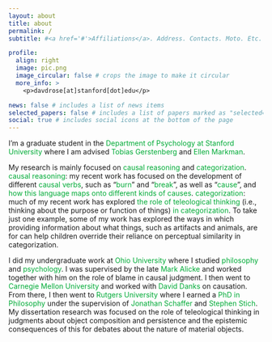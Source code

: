```yaml
---
layout: about
title: about
permalink: /
subtitle: #<a href='#'>Affiliations</a>. Address. Contacts. Moto. Etc.

profile:
  align: right
  image: pic.png
  image_circular: false # crops the image to make it circular
  more_info: >
    <p>davdrose[at]stanford[dot]edu</p>

news: false # includes a list of news items
selected_papers: false # includes a list of papers marked as "selected={true}"
social: true # includes social icons at the bottom of the page
---
```


<!-- Write your biography here. Tell the world about yourself. Link to your favorite [subreddit](http://reddit.com). You can put a picture in, too. The code is already in, just name your picture `prof_pic.jpg` and put it in the `img/` folder.

Put your address / P.O. box / other info right below your picture. You can also disable any of these elements by editing `profile` property of the YAML header of your `_pages/about.md`. Edit `_bibliography/papers.bib` and Jekyll will render your [publications page](/al-folio/publications/) automatically.

Link to your social media connections, too. This theme is set up to use [Font Awesome icons](https://fontawesome.com/) and [Academicons](https://jpswalsh.github.io/academicons/), like the ones below. Add your Facebook, Twitter, LinkedIn, Google Scholar, or just disable all of them. -->

I’m a graduate student in the <span style="color: #00ab37;">Department of Psychology at Stanford University</span> where I am advised <span style="color: #00ab37;">Tobias Gerstenberg</span> and <span style="color: #00ab37;">Ellen Markman</span>. 

My research is mainly focused on <span style="color: #00ab37;">causal reasoning</span> and <span style="color: #00ab37;">categorization</span>. 
<span style="color: #00ab37;">causal reasoning</span>: my recent work has focused on the development of different <span style="color: #00ab37;">causal verbs</span>, such as “<span style="color: #00ab37;">burn</span>” and “<span style="color: #00ab37;">break</span>”, as well as “<span style="color: #00ab37;">cause</span>”, and <span style="color: #00ab37;">how this language maps onto different kinds of causes</span>. 
<span style="color: #00ab37;">categorization</span>: much of my recent work has explored <span style="color: #00ab37;">the role of teleological thinking</span> (i.e., thinking about the purpose or function of things) <span style="color: #00ab37;">in categorization</span>. To take just one example, some of my work has explored the ways in which providing information about what things, such as artifacts and animals, are for can help children override their reliance on perceptual similarity in categorization.

I did my undergraduate work at <span style="color: #00ab37;">Ohio University</span> where I studied <span style="color: #00ab37;">philosophy</span> and <span style="color: #00ab37;">psychology</span>. I was supervised by the late <span style="color: #00ab37;">Mark Alicke</span> and worked together with him on the role of blame in causal judgment. I then went to <span style="color: #00ab37;">Carnegie Mellon University</span> and worked with <span style="color: #00ab37;">David Danks</span> on causation. From there, I then went to <span style="color: #00ab37;">Rutgers University</span> where I earned a <span style="color: #00ab37;">PhD in Philosophy</span> under the supervision of <span style="color: #00ab37;">Jonathan Schaffer</span> and <span style="color: #00ab37;">Stephen Stich</span>. My dissertation research was focused on the role of teleological thinking in judgments about object composition and persistence and the epistemic consequences of this for debates about the nature of material objects.

